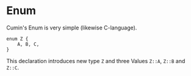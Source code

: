 # Enum

Cumin's Enum is very simple (likewise C-language).

```rust,noplaypen
enum Z {
    A, B, C,
}
```

This declaration introduces new type `Z` and three Values
`Z::A`, `Z::B` and `Z::C`.

